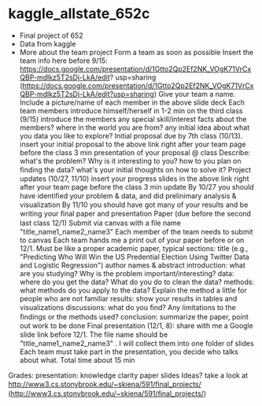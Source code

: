 # kaggle_allstate_652c
- Final  project of 652
- Data from kaggle 
- More about the team project
Form a team as soon as possible Insert the team info here before 9/15: https://docs.google.com/presentation/d/1Gtto2Qp2Ef2NK_VOgK71VrCxQBP-mdlkz5T2sDj-LkA/edit? usp=sharing (https://docs.google.com/presentation/d/1Gtto2Qp2Ef2NK_VOgK71VrCxQBP-mdlkz5T2sDj-LkA/edit?usp=sharing) Give your team a name. Include a picture/name of each member in the above slide deck Each team members introduce himself/herself in 1-2 min on the third class (9/15)
introduce the members any special skill/interest facts about the members? where in the world you are from? any initial idea about what you data you like to explore? Initial proposal due by 7th class (10/13). insert your initial proposal to the above link right after your team page before the class 3 min presentation of your proposal @ class Describe:
what's the problem? Why is it interesting to you? how to you plan on ﬁnding the data? what's your initial thoughts on how to solve it?
Project updates (10/27, 11/10) insert your progress slides in the above link right after your team page before the class 3 min update By 10/27 you should have identiﬁed your problem & data, and did prelinimary analysis & visualization By 11/10 you should have got many of your results and be writing your ﬁnal paper and presentation Paper (due before the second last class 12/1) Submit via canvas with a ﬁle name "title_name1_name2_name3" Each member of the team needs to submit to canvas Each team hands me a print out of your paper before or on 12/1. Must be like a proper academic paper, typical sections: title (e.g., "Predicting Who Will Win the US Predential Election Using Twitter Data and
Logistic Regression") author names & abstract introduction: what are you studying? Why is the problem important/interesting? data: where do you get the data? What do you do to clean the data? methods: what methods do you apply to the data? Explain the method a little for people who are not familiar results: show your results in tables and visualizations discussions: what do you ﬁnd? Any limitations to the ﬁndings or the methods used? conclusion: summarize the paper, point out work to be done
Final presentation (12/1, 8): share with me a Google slide link before 12/1. The ﬁle name should be "title_name1_name2_name3" . I will collect them into one folder of slides Each team must take part in the presentation, you decide who talks about what. Total time about 15 min

Grades: presentation: knowledge clarity paper slides Ideas? take a look at http://www3.cs.stonybrook.edu/~skiena/591/ﬁnal_projects/ (http://www3.cs.stonybrook.edu/~skiena/591/ﬁnal_projects/)
